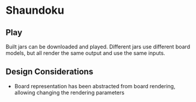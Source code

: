 # Shaundoku

## Play

Built jars can be downloaded and played. Different jars use different board models, but all render the same output and use the same inputs.

## Design Considerations

- Board representation has been abstracted from board rendering, allowing changing the rendering parameters
